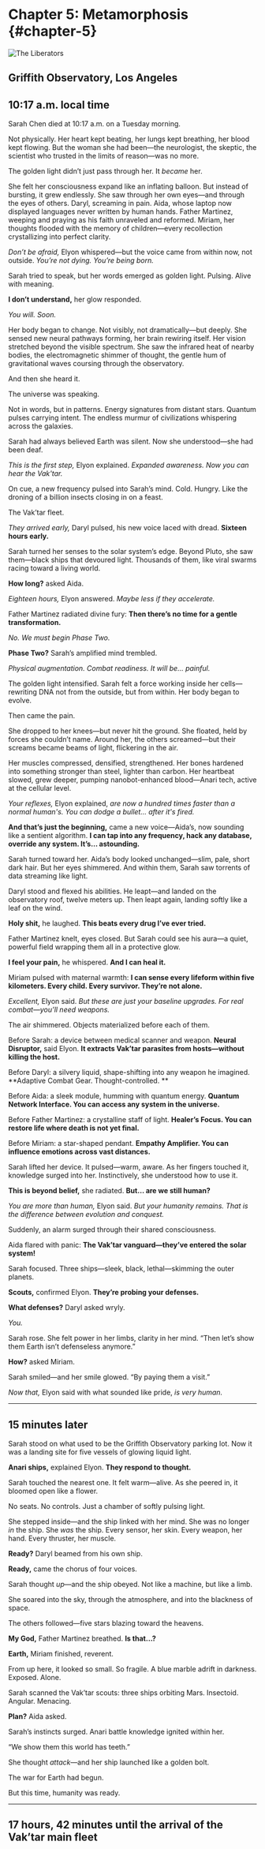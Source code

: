 # Chapter 5: Metamorphosis {#chapter-5}

![The Liberators](../../assets/chapter_05_revelation.jpg)

## Griffith Observatory, Los Angeles

## 10:17 a.m. local time

Sarah Chen died at 10:17 a.m. on a Tuesday morning.

Not physically. Her heart kept beating, her lungs kept breathing, her blood kept flowing. But the woman she had been—the
neurologist, the skeptic, the scientist who trusted in the limits of reason—was no more.

The golden light didn’t just pass through her. It *became* her.

She felt her consciousness expand like an inflating balloon. But instead of bursting, it grew endlessly. She saw through
her own eyes—and through the eyes of others. Daryl, screaming in pain. Aida, whose laptop now displayed languages never
written by human hands. Father Martinez, weeping and praying as his faith unraveled and reformed. Miriam, her thoughts
flooded with the memory of children—every recollection crystallizing into perfect clarity.

*Don’t be afraid,* Elyon whispered—but the voice came from within now, not outside. *You’re not dying. You’re being
born.*

Sarah tried to speak, but her words emerged as golden light. Pulsing. Alive with meaning.

**I don’t understand,** her glow responded.

*You will. Soon.*

Her body began to change. Not visibly, not dramatically—but deeply. She sensed new neural pathways forming, her brain
rewiring itself. Her vision stretched beyond the visible spectrum. She saw the infrared heat of nearby bodies, the
electromagnetic shimmer of thought, the gentle hum of gravitational waves coursing through the observatory.

And then she heard it.

The universe was speaking.

Not in words, but in patterns. Energy signatures from distant stars. Quantum pulses carrying intent. The endless murmur
of civilizations whispering across the galaxies.

Sarah had always believed Earth was silent. Now she understood—she had been deaf.

*This is the first step,* Elyon explained. *Expanded awareness. Now you can hear the Vak'tar.*

On cue, a new frequency pulsed into Sarah’s mind. Cold. Hungry. Like the droning of a billion insects closing in on a
feast.

The Vak’tar fleet.

*They arrived early,* Daryl pulsed, his new voice laced with dread. **Sixteen hours early.**

Sarah turned her senses to the solar system’s edge. Beyond Pluto, she saw them—black ships that devoured light.
Thousands of them, like viral swarms racing toward a living world.

**How long?** asked Aida.

*Eighteen hours,* Elyon answered. *Maybe less if they accelerate.*

Father Martinez radiated divine fury: **Then there’s no time for a gentle transformation.**

*No. We must begin Phase Two.*

**Phase Two?** Sarah’s amplified mind trembled.

*Physical augmentation. Combat readiness. It will be… painful.*

The golden light intensified. Sarah felt a force working inside her cells—rewriting DNA not from the outside, but from
within. Her body began to evolve.

Then came the pain.

She dropped to her knees—but never hit the ground. She floated, held by forces she couldn’t name. Around her, the others
screamed—but their screams became beams of light, flickering in the air.

Her muscles compressed, densified, strengthened. Her bones hardened into something stronger than steel, lighter than
carbon. Her heartbeat slowed, grew deeper, pumping nanobot-enhanced blood—Anari tech, active at the cellular level.

*Your reflexes,* Elyon explained, *are now a hundred times faster than a normal human's. You can dodge a bullet… after
it's fired.*

**And that’s just the beginning,** came a new voice—Aida’s, now sounding like a sentient algorithm. **I can tap into any
frequency, hack any database, override any system. It’s… astounding.**

Sarah turned toward her. Aida’s body looked unchanged—slim, pale, short dark hair. But her eyes shimmered. And within
them, Sarah saw torrents of data streaming like light.

Daryl stood and flexed his abilities. He leapt—and landed on the observatory roof, twelve meters up. Then leapt again,
landing softly like a leaf on the wind.

**Holy shit,** he laughed. **This beats every drug I’ve ever tried.**

Father Martinez knelt, eyes closed. But Sarah could see his aura—a quiet, powerful field wrapping them all in a
protective glow.

**I feel your pain,** he whispered. **And I can heal it.**

Miriam pulsed with maternal warmth: **I can sense every lifeform within five kilometers. Every child. Every survivor.
They’re not alone.**

*Excellent,* Elyon said. *But these are just your baseline upgrades. For real combat—you’ll need weapons.*

The air shimmered. Objects materialized before each of them.

Before Sarah: a device between medical scanner and weapon. **Neural Disruptor,** said Elyon. **It extracts Vak’tar
parasites from hosts—without killing the host.**

Before Daryl: a silvery liquid, shape-shifting into any weapon he imagined. **Adaptive Combat Gear. Thought-controlled.
**

Before Aida: a sleek module, humming with quantum energy. **Quantum Network Interface. You can access any system in the
universe.**

Before Father Martinez: a crystalline staff of light. **Healer’s Focus. You can restore life where death is not yet
final.**

Before Miriam: a star-shaped pendant. **Empathy Amplifier. You can influence emotions across vast distances.**

Sarah lifted her device. It pulsed—warm, aware. As her fingers touched it, knowledge surged into her. Instinctively, she
understood how to use it.

**This is beyond belief,** she radiated. **But… are we still human?**

*You are more than human,* Elyon said. *But your humanity remains. That is the difference between evolution and
conquest.*

Suddenly, an alarm surged through their shared consciousness.

Aida flared with panic: **The Vak’tar vanguard—they’ve entered the solar system!**

Sarah focused. Three ships—sleek, black, lethal—skimming the outer planets.

**Scouts,** confirmed Elyon. **They’re probing your defenses.**

**What defenses?** Daryl asked wryly.

*You.*

Sarah rose. She felt power in her limbs, clarity in her mind. “Then let’s show them Earth isn’t defenseless anymore.”

**How?** asked Miriam.

Sarah smiled—and her smile glowed. “By paying them a visit.”

*Now that,* Elyon said with what sounded like pride, *is very human.*

---

## 15 minutes later

Sarah stood on what used to be the Griffith Observatory parking lot. Now it was a landing site for five vessels of
glowing liquid light.

**Anari ships,** explained Elyon. **They respond to thought.**

Sarah touched the nearest one. It felt warm—alive. As she peered in, it bloomed open like a flower.

No seats. No controls. Just a chamber of softly pulsing light.

She stepped inside—and the ship linked with her mind. She was no longer *in* the ship. She *was* the ship. Every sensor,
her skin. Every weapon, her hand. Every thruster, her muscle.

**Ready?** Daryl beamed from his own ship.

**Ready,** came the chorus of four voices.

Sarah thought *up*—and the ship obeyed. Not like a machine, but like a limb.

She soared into the sky, through the atmosphere, and into the blackness of space.

The others followed—five stars blazing toward the heavens.

**My God,** Father Martinez breathed. **Is that…?**

**Earth,** Miriam finished, reverent.

From up here, it looked so small. So fragile. A blue marble adrift in darkness. Exposed. Alone.

Sarah scanned the Vak’tar scouts: three ships orbiting Mars. Insectoid. Angular. Menacing.

**Plan?** Aida asked.

Sarah’s instincts surged. Anari battle knowledge ignited within her.

“We show them this world has teeth.”

She thought *attack*—and her ship launched like a golden bolt.

The war for Earth had begun.

But this time, humanity was ready.

---

## 17 hours, 42 minutes until the arrival of the Vak’tar main fleet
